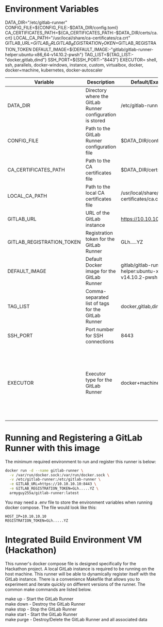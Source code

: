 
# Environment Variables

DATA_DIR="/etc/gitlab-runner"
CONFIG_FILE=${CONFIG_FILE:-$DATA_DIR/config.toml}
CA_CERTIFICATES_PATH=${CA_CERTIFICATES_PATH:-$DATA_DIR/certs/ca.crt}
LOCAL_CA_PATH="/usr/local/share/ca-certificates/ca.crt"
GITLAB_URL=$GITLAB_URL
GITLAB_REGISTRATION_TOKEN=$GITLAB_REGISTRATION_TOKEN
DEFAULT_IMAGE=${DEFAULT_IMAGE:-"gitlab/gitlab-runner-helper:ubuntu-x86_64-v14.10.2-pwsh"}
TAG_LIST=${TAG_LIST:-"docker,gitlab,dind"}
SSH_PORT=${SSH_PORT:-"8443"}
EXECUTOR= shell, ssh, parallels, docker-windows, instance, custom, virtualbox, docker, docker+machine, kubernetes, docker-autoscaler


| Variable | Description | Default/Example | Allowed Values |
|----------|-------------|---------|---------|
| DATA_DIR | Directory where the GitLab Runner configuration is stored | /etc/gitlab-runner ||
| CONFIG_FILE | Path to the GitLab Runner configuration file | $DATA_DIR/config.toml ||
| CA_CERTIFICATES_PATH | Path to the CA certificates file | $DATA_DIR/certs/ca.crt ||
| LOCAL_CA_PATH | Path to the local CA certificates file | /usr/local/share/ca-certificates/ca.crt ||
| GITLAB_URL | URL of the GitLab instance | https://10.10.10.10:8443 ||
| GITLAB_REGISTRATION_TOKEN | Registration token for the GitLab Runner | GLh.....YZ ||
| DEFAULT_IMAGE | Default Docker image for the GitLab Runner | gitlab/gitlab-runner-helper:ubuntu-x86_64-v14.10.2-pwsh ||
| TAG_LIST | Comma-separated list of tags for the GitLab Runner | docker,gitlab,dind ||
| SSH_PORT | Port number for SSH connections | 8443 ||
| EXECUTOR | Executor type for the GitLab Runner | docker+machine | shell, ssh, parallels, docker-windows, instance, custom, virtualbox, docker, docker+machine, kubernetes, docker-autoscaler |

# Running and Registering a GitLab Runner with this image

The minimum required environment to run and register this runner is below:

```bash
docker run -d --name gitlab-runner \
  -v /var/run/docker.sock:/var/run/docker.sock \
  -v /etc/gitlab-runner:/etc/gitlab-runner \
  -e GITLAB_URL=https://10.10.10.10:8443 \
  -e GITLAB_REGISTRATION_TOKEN=GLh.....YZ \
  armyguy255a/gitlab-runner:latest
```

You may need a .env file to store the environment variables when running docker compose. The file would look like this:

```text
HOST_IP=10.10.10.10
REGISTRATION_TOKEN=GLh.....YZ
```

# Integrated Build Environment VM (Hackathon)

This runner's docker compose file is designed specifically for the Hackathon project. A local GitLab instance is required to be running on the host machine. This runner will be able to dynamically register itself with the GitLab instance. There is a convenience Makefile that allows you to experiment and iterate quickly on different versions of the runner. The common make commands are listed below.

make up - Start the GitLab Runner \
make down - Destroy the GitLab Runner \
make stop - Stop the GitLab Runner \
make start - Start the GitLab Runner \
make purge - Destroy/Delete the GitLab Runner and all associated data 